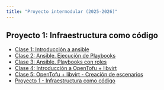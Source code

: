 ```yaml
---
title: "Proyecto intermodular (2025-2026)"
---
```


## Proyecto 1: Infraestructura como código

* [Clase 1: Introducción a ansible](2526/u1/clase1.html)
* [Clase 2: Ansible. Ejecución de Playbooks](2526/u1/clase2.html)
* [Clase 3: Ansible. Playbooks con roles](2526/u1/clase3.html)
* [Clase 4: Introducción a OpenTofu + libvirt](2526/u1/clase4.html)
* [Clase 5: OpenTofu + libvirt - Creación de escenarios](2526/u1/clase5.html)
* [Proyecto 1 - Infraestructura como código](2526/u1/proyecto.html)

<!--
## Proyecto 2: Escenario en OpenStack

* Escenario OpenStack (Parte 1)
* Escenario OpenStack (Parte 2)
* Vistas en el servidor DNS bind9. Instalación inicial
* Servidor DNS en el escenario de OpenStack (Parte 1)
* Servidor DNS en el escenario OpenStack (Parte 2)
* Servidor Web y base de datos en el escenario OpenStack
* Servidor de correos en el escenario OpenStack (Parte 1)
* Servidor de correos en el escenario OpenStack (Parte 2)

## Proyecto 3: Proyecto final

-->